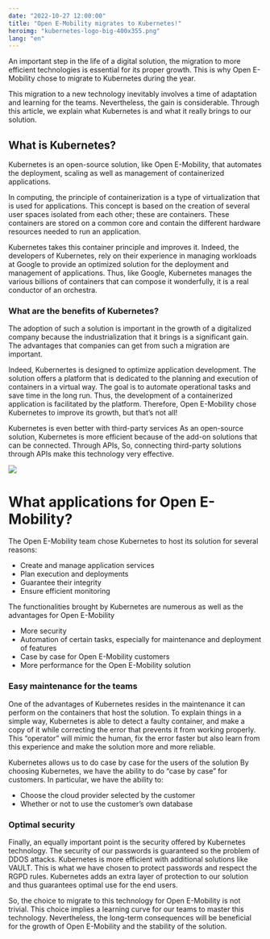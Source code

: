 ```yaml
---
date: "2022-10-27 12:00:00"
title: "Open E-Mobility migrates to Kubernetes!"
heroimg: "kubernetes-logo-big-400x355.png"
lang: "en"
---
```


An important step in the life of a digital solution, the migration to more efficient technologies is essential for its proper growth. This is why Open E-Mobility chose to migrate to Kubernetes during the year.

This migration to a new technology inevitably involves a time of adaptation and learning for the teams. Nevertheless, the gain is considerable. Through this article, we explain what Kubernetes is and what it really brings to our solution.

## What is Kubernetes?

Kubernetes is an open-source solution, like Open E-Mobility, that automates the deployment, scaling as well as management of containerized applications.

In computing, the principle of containerization is a type of virtualization that is used for applications. This concept is based on the creation of several user spaces isolated from each other; these are containers. These containers are stored on a common core and contain the different hardware resources needed to run an application.

Kubernetes takes this container principle and improves it. Indeed, the developers of Kubernetes, rely on their experience in managing workloads at Google to provide an optimized solution for the deployment and management of applications. Thus, like Google, Kubernetes manages the various billions of containers that can compose it wonderfully, it is a real conductor of an orchestra.

### What are the benefits of Kubernetes?

The adoption of such a solution is important in the growth of a digitalized company because the industrialization that it brings is a significant gain. The advantages that companies can get from such a migration are important.

Indeed, Kubernertes is designed to optimize application development. The solution offers a platform that is dedicated to the planning and execution of containers in a virtual way. The goal is to automate operational tasks and save time in the long run. Thus, the development of a containerized application is facilitated by the platform. Therefore, Open E-Mobility chose Kubernetes to improve its growth, but that’s not all!

Kubernetes is even better with third-party services
As an open-source solution, Kubernetes is more efficient because of the add-on solutions that can be connected. Through APIs, So, connecting third-party solutions through APIs make this technology very effective.

![](../img/kubernetes-diagram-2-824x437-2.png)

# What applications for Open E-Mobility?

The Open E-Mobility team chose Kubernetes to host its solution for several reasons:

- Create and manage application services
- Plan execution and deployments
- Guarantee their integrity
- Ensure efficient monitoring

The functionalities brought by Kubernetes are numerous as well as the advantages for Open E-Mobility

- More security
- Automation of certain tasks, especially for maintenance and deployment of features
- Case by case for Open E-Mobility customers
- More performance for the Open E-Mobility solution

### Easy maintenance for the teams

One of the advantages of Kubernetes resides in the maintenance it can perform on the containers that host the solution. To explain things in a simple way, Kubernetes is able to detect a faulty container, and make a copy of it while correcting the error that prevents it from working properly. This “operator” will mimic the human, fix the error faster but also learn from this experience and make the solution more and more reliable.

Kubernetes allows us to do case by case for the users of the solution
By choosing Kubernetes, we have the ability to do “case by case” for customers. In particular, we have the ability to:

- Choose the cloud provider selected by the customer
- Whether or not to use the customer’s own database

### Optimal security

Finally, an equally important point is the security offered by Kubernetes technology. The security of our passwords is guaranteed so the problem of DDOS attacks. Kubernetes is more efficient with additional solutions like VAULT. This is what we have chosen to protect passwords and respect the RGPD rules. Kubernetes adds an extra layer of protection to our solution and thus guarantees optimal use for the end users.

So, the choice to migrate to this technology for Open E-Mobility is not trivial. This choice implies a learning curve for our teams to master this technology. Nevertheless, the long-term consequences will be beneficial for the growth of Open E-Mobility and the stability of the solution.

